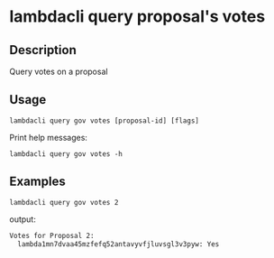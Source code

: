 # lambdacli query proposal's votes

## Description

Query votes on a proposal

## Usage

```
lambdacli query gov votes [proposal-id] [flags]
```

Print help messages:
```
lambdacli query gov votes -h
```

## Examples

```
lambdacli query gov votes 2
```

output:

```txt
Votes for Proposal 2:
  lambda1mn7dvaa45mzfefq52antavyvfjluvsgl3v3pyw: Yes
```
